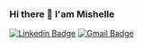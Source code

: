 ### Hi there 👋 I'am Mishelle

[![Linkedin Badge](https://img.shields.io/badge/-LinkedIn-blue?style=for-the-badge&logo=Linkedin&logoColor=white&link=https:https://www.linkedin.com/in/mishelle-sousa-3b8159135/)](https://https://www.linkedin.com/in/mishelle-sousa-3b8159135/)
[![Gmail Badge](https://img.shields.io/badge/-Gmail-c14438?style=for-the-badge&logo=Gmail&logoColor=white&link=mailto:mishellesousa115@gmail.com)](mailto:mishellesousa115@gmail.com)


